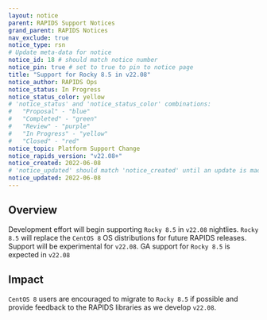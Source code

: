 ```yaml
---
layout: notice
parent: RAPIDS Support Notices
grand_parent: RAPIDS Notices
nav_exclude: true
notice_type: rsn
# Update meta-data for notice
notice_id: 18 # should match notice number
notice_pin: true # set to true to pin to notice page
title: "Support for Rocky 8.5 in v22.08"
notice_author: RAPIDS Ops
notice_status: In Progress
notice_status_color: yellow
# 'notice_status' and 'notice_status_color' combinations:
#   "Proposal" - "blue"
#   "Completed" - "green"
#   "Review" - "purple"
#   "In Progress" - "yellow"
#   "Closed" - "red"
notice_topic: Platform Support Change
notice_rapids_version: "v22.08+"
notice_created: 2022-06-08
# 'notice_updated' should match 'notice_created' until an update is made
notice_updated: 2022-06-08
---
```


## Overview

Development effort will begin supporting `Rocky 8.5` in `v22.08` nightlies. `Rocky 8.5` will replace the `CentOS 8` OS distributions for future RAPIDS releases.  Support will be experimental for `v22.08`. GA support for `Rocky 8.5` is expected in `v22.08`

## Impact

`CentOS 8` users are encouraged to migrate to `Rocky 8.5` if possible and provide feedback to the RAPIDS libraries as we develop `v22.08`.
